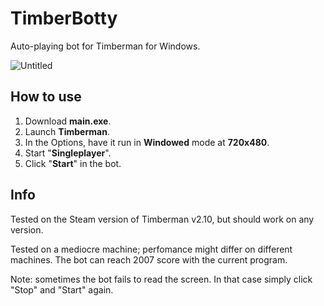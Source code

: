 # TimberBotty
Auto-playing bot for Timberman for Windows.

![Untitled](https://user-images.githubusercontent.com/67507125/211616036-ad339903-17e9-41bc-9ae6-c4dcb1427daa.png)

## How to use
1. Download **main.exe**.
2. Launch **Timberman**.
3. In the Options, have it run in **Windowed** mode at **720x480**.
4. Start "**Singleplayer**".
5. Click "**Start**" in the bot.
## Info
Tested on the Steam version of Timberman v2.10, but should work on any version. 

Tested on a mediocre machine; perfomance might differ on different machines. The bot can reach 2007 score with the current program.

Note: sometimes the bot fails to read the screen. In that case simply click "Stop" and "Start" again.
